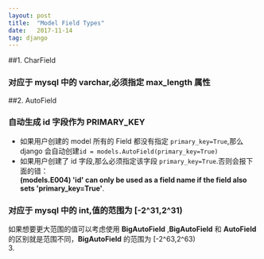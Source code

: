 ```yaml
---
layout: post
title:  "Model Field Types"
date:   2017-11-14
tag: django
---
```


##1.  CharField  
### 对应于 mysql 中的 varchar,必须指定 max_length 属性
##2.  AutoField
### 自动生成 id 字段作为 PRIMARY_KEY
* 如果用户创建的 model 所有的 Field 都没有指定 `primary_key=True`,那么 django 会自动创建`id = models.AutoField(primary_key=True)`  
* 如果用户创建了 id 字段,那么必须指定该字段 `primary_key=True`.否则会报下面的错：  
**(models.E004) 'id' can only be used as a field name if the field also sets 'primary_key=True'**.

### 对应于 mysql 中的 int,值的范围为 [-2^31,2^31)
如果想要更大范围的值可以考虑使用 **BigAutoField**  ,**BigAutoField** 和 **AutoField** 的区别就是范围不同，**BigAutoField** 的范围为 [-2^63,2^63)  
3. 
